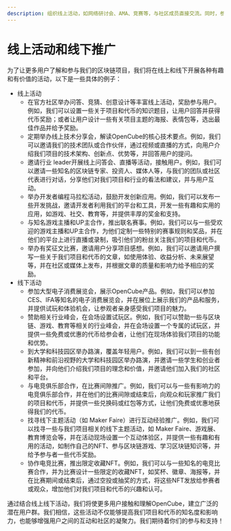 ```yaml
---
description: 组织线上活动，如网络研讨会、AMA、竞赛等，与社区成员直接交流。同时，参加相关的线下活动和展会，向更广泛的受众宣传你的项目。
---
```


# 线上活动和线下推广

为了让更多用户了解和参与我们的区块链项目，我们将在线上和线下开展各种有趣和有价值的活动，以下是一些具体的例子：

* 线上活动
  * 在官方社区举办问答、竞猜、创意设计等丰富线上活动，奖励参与用户。例如，我们可以设置一些关于项目和代币的知识题目，让用户回答并获得代币奖励；或者让用户设计一些有关项目主题的海报、表情包等，选出最佳作品并给予奖励。
  * 定期举办线上技术分享会，解读OpenCube的核心技术要点。例如，我们可以邀请我们的技术团队或合作伙伴，通过视频或直播的方式，向用户介绍我们项目的技术架构、创新点、优势等，并回答用户的提问。
  * 邀请行业 leader开展线上问答会、直播等活动，接触用户。例如，我们可以邀请一些知名的区块链专家、投资人、媒体人等，与我们的团队或社区代表进行对话，分享他们对我们项目和行业的看法和建议，并与用户互动。
  * 举办开发者编程马拉松活动，鼓励开发创新应用。例如，我们可以发布一些开发挑战，邀请开发者利用我们的平台和工具，开发一些有趣和实用的应用，如游戏、社交、教育等，并提供丰厚的奖金和支持。
  * 与知名游戏主播和UP主合作，推出联名赛事。例如，我们可以与一些受欢迎的游戏主播和UP主合作，为他们定制一些特别的赛事规则和奖品，并在他们的平台上进行直播或录制，吸引他们的粉丝关注我们的项目和代币。
  * 举办有奖征文比赛，邀请用户分享项目感想。例如，我们可以邀请用户撰写一些关于我们项目和代币的文章，如使用体验、收益分析、未来展望等，并在社区或媒体上发布，并根据文章的质量和影响力给予相应的奖励。
* 线下活动
  * 参加大型电子消费展览会，展示OpenCube产品。例如，我们可以参加CES、IFA等知名的电子消费展览会，并在展位上展示我们的产品和服务，并提供试玩和体验机会，让参观者亲身感受我们项目的魅力。
  * 赞助相关行业峰会，在会场设置试玩区。例如，我们可以赞助一些与区块链、游戏、教育等相关的行业峰会，并在会场设置一个专属的试玩区，并提供一些免费或优惠的代币给参会者，让他们在现场体验我们项目的功能和优势。
  * 到大学和科技园区举办路演，覆盖年轻用户。例如，我们可以到一些有创新精神和前沿视野的大学和科技园区举办路演，并邀请一些学生和创业者参加，并向他们介绍我们项目的理念和价值，并邀请他们加入我们的社区和平台。
  * 与电竞俱乐部合作，在比赛间隙推广。例如，我们可以与一些有影响力的电竞俱乐部合作，并在他们的比赛间隙或结束后，向观众和玩家推广我们的项目和代币，并提供一些兑换码或红包等方式，让他们免费或优惠地获得我们的代币。
  * 找寻线下主题活动（如 Maker Faire）进行互动经验推广。例如，我们可以找寻一些与我们项目相关的线下主题活动，如 Maker Faire、游戏展、教育博览会等，并在活动现场设置一个互动体验区，并提供一些有趣和有用的活动，如制作自己的NFT、参与区块链游戏、学习区块链知识等，并给予参与者一些代币奖励。
  * 协作电竞比赛，推出限定收藏NFT。例如，我们可以与一些知名的电竞比赛合作，并为比赛设计一些限定的收藏NFT，如奖杯、徽章、海报等，并在比赛期间或结束后，通过空投或抽奖的方式，将这些NFT发放给参赛者或观众，增加他们对我们项目和代币的兴趣和认可。

通过结合线上线下活动，我们将使更多用户接触和理解OpenCube，建立广泛的潜在用户群。我们相信，这些活动不仅能够提高我们项目和代币的知名度和影响力，也能够增强用户之间的互动和社区的凝聚力。我们期待着你们的参与和支持！
